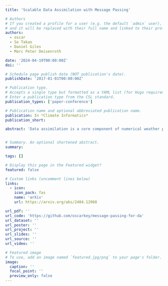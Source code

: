 ```yaml
---
title: 'Scalable Data Assimilation with Message Passing'

# Authors
# If you created a profile for a user (e.g. the default `admin` user), write the username (folder name) here
# and it will be replaced with their full name and linked to their profile.
authors:
  - oscar
  - So Takao
  - Daniel Giles
  - Marc Peter Deisenroth

date: '2024-04-19T00:00:00Z'
doi: ''

# Schedule page publish date (NOT publication's date).
publishDate: '2017-01-01T00:00:00Z'

# Publication type.
# Accepts a single type but formatted as a YAML list (for Hugo requirements).
# Enter a publication type from the CSL standard.
publication_types: ['paper-conference']

# Publication name and optional abbreviated publication name.
publication: In *Climate Informatics*
publication_short:

abstract: 'Data assimilation is a core component of numerical weather prediction systems. The large quantity of data processed during assimilation requires the computation to be distributed across increasingly many compute nodes, yet existing approaches suffer from synchronisation overhead in this setting. In this paper, we exploit the formulation of data assimilation as a Bayesian inference problem and apply a message-passing algorithm to solve the spatial inference problem. Since message passing is inherently based on local computations, this approach lends itself to parallel and distributed computation. In combination with a GPU-accelerated implementation, we can scale the algorithm to very large grid sizes while retaining good accuracy and compute and memory requirements.'


# Summary. An optional shortened abstract.
summary: 

tags: []

# Display this page in the Featured widget?
featured: false

# Custom links (uncomment lines below)
links:
  - icon:
    icon_pack: fas
    name: 'arXiv'
    url: https://arxiv.org/abs/2404.12968

url_pdf: ''
url_code: 'https://github.com/oscarkey/message-passing-for-da'
url_dataset: ''
url_poster: ''
url_project: ''
url_slides: ''
url_source: ''
url_video: ''

# Featured image
# To use, add an image named `featured.jpg/png` to your page's folder.
image:
  caption: ''
  focal_point: ''
  preview_only: false
---
```

